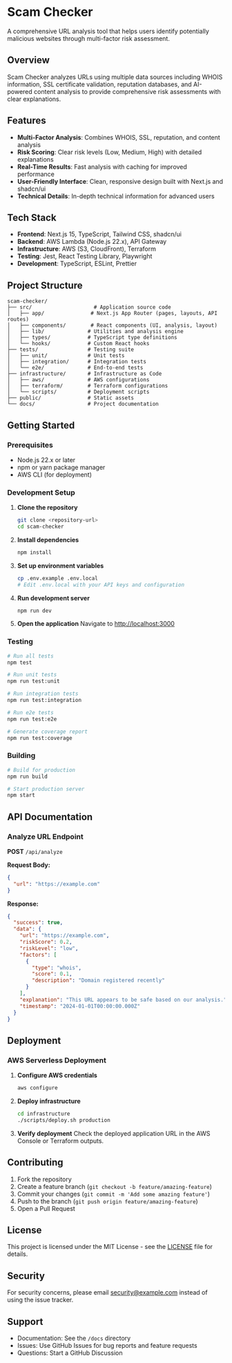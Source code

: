 # Scam Checker

A comprehensive URL analysis tool that helps users identify potentially malicious websites through multi-factor risk assessment.

## Overview

Scam Checker analyzes URLs using multiple data sources including WHOIS information, SSL certificate validation, reputation databases, and AI-powered content analysis to provide comprehensive risk assessments with clear explanations.

## Features

- **Multi-Factor Analysis**: Combines WHOIS, SSL, reputation, and content analysis
- **Risk Scoring**: Clear risk levels (Low, Medium, High) with detailed explanations
- **Real-Time Results**: Fast analysis with caching for improved performance
- **User-Friendly Interface**: Clean, responsive design built with Next.js and shadcn/ui
- **Technical Details**: In-depth technical information for advanced users

## Tech Stack

- **Frontend**: Next.js 15, TypeScript, Tailwind CSS, shadcn/ui
- **Backend**: AWS Lambda (Node.js 22.x), API Gateway
- **Infrastructure**: AWS (S3, CloudFront), Terraform
- **Testing**: Jest, React Testing Library, Playwright
- **Development**: TypeScript, ESLint, Prettier

## Project Structure

```
scam-checker/
├── src/                    # Application source code
│   ├── app/               # Next.js App Router (pages, layouts, API routes)
│   ├── components/        # React components (UI, analysis, layout)
│   ├── lib/              # Utilities and analysis engine
│   ├── types/            # TypeScript type definitions
│   └── hooks/            # Custom React hooks
├── tests/                # Testing suite
│   ├── unit/             # Unit tests
│   ├── integration/      # Integration tests
│   └── e2e/              # End-to-end tests
├── infrastructure/       # Infrastructure as Code
│   ├── aws/              # AWS configurations
│   ├── terraform/        # Terraform configurations
│   └── scripts/          # Deployment scripts
├── public/               # Static assets
└── docs/                 # Project documentation
```

## Getting Started

### Prerequisites

- Node.js 22.x or later
- npm or yarn package manager
- AWS CLI (for deployment)

### Development Setup

1. **Clone the repository**
   ```bash
   git clone <repository-url>
   cd scam-checker
   ```

2. **Install dependencies**
   ```bash
   npm install
   ```

3. **Set up environment variables**
   ```bash
   cp .env.example .env.local
   # Edit .env.local with your API keys and configuration
   ```

4. **Run development server**
   ```bash
   npm run dev
   ```

5. **Open the application**
   Navigate to [http://localhost:3000](http://localhost:3000)

### Testing

```bash
# Run all tests
npm test

# Run unit tests
npm run test:unit

# Run integration tests
npm run test:integration

# Run e2e tests
npm run test:e2e

# Generate coverage report
npm run test:coverage
```

### Building

```bash
# Build for production
npm run build

# Start production server
npm start
```

## API Documentation

### Analyze URL Endpoint

**POST** `/api/analyze`

**Request Body:**
```json
{
  "url": "https://example.com"
}
```

**Response:**
```json
{
  "success": true,
  "data": {
    "url": "https://example.com",
    "riskScore": 0.2,
    "riskLevel": "low",
    "factors": [
      {
        "type": "whois",
        "score": 0.1,
        "description": "Domain registered recently"
      }
    ],
    "explanation": "This URL appears to be safe based on our analysis.",
    "timestamp": "2024-01-01T00:00:00.000Z"
  }
}
```

## Deployment

### AWS Serverless Deployment

1. **Configure AWS credentials**
   ```bash
   aws configure
   ```

2. **Deploy infrastructure**
   ```bash
   cd infrastructure
   ./scripts/deploy.sh production
   ```

3. **Verify deployment**
   Check the deployed application URL in the AWS Console or Terraform outputs.

## Contributing

1. Fork the repository
2. Create a feature branch (`git checkout -b feature/amazing-feature`)
3. Commit your changes (`git commit -m 'Add some amazing feature'`)
4. Push to the branch (`git push origin feature/amazing-feature`)
5. Open a Pull Request

## License

This project is licensed under the MIT License - see the [LICENSE](LICENSE) file for details.

## Security

For security concerns, please email security@example.com instead of using the issue tracker.

## Support

- Documentation: See the `/docs` directory
- Issues: Use GitHub Issues for bug reports and feature requests
- Questions: Start a GitHub Discussion